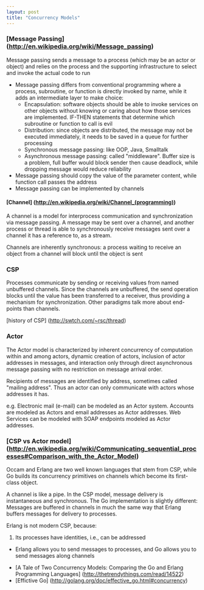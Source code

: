```yaml
---
layout: post
title: "Concurrency Models"
---
```


### [Message Passing] (http://en.wikipedia.org/wiki/Message_passing)
Message passing sends a message to a process (which may be an actor or object) and relies on the process and the supporting infrastructure to select and invoke the actual code to run

* Message passing differs from conventional programming where a process, subroutine, or function is directly invoked by name, while it adds an intermediate layer to make choice:
    * Encapsulation: software objects should be able to invoke services on other objects without knowing or caring about how those services are implemented. IF-THEN statements that determine which subroutine or function to call is evil
    * Distribution: since objects are distributed, the message may not be executed immediately, it needs to be saved in a queue for further processing
    * Synchronous message passing: like OOP, Java, Smalltalk
    * Asynchronous message passing: called "middleware". Buffer size is a problem, full buffer would block sender then cause deadlock, while dropping message would reduce reliability
* Message passing should copy the value of the parameter content, while function call passes the address
* Message passing can be implemented by channels

#### [Channel] (http://en.wikipedia.org/wiki/Channel_(programming))
A channel is a model for interprocess communication and synchronization via message passing. A message may be sent over a channel, and another process or thread is able to synchronously receive messages sent over a channel it has a reference to, as a stream.

Channels are inherently synchronous: a process waiting to receive an object from a channel will block until the object is sent

### CSP
Processes communicate by sending or receiving values from named unbuffered channels. Since the channels are unbuffered, the send operation blocks until the value has been transferred to a receiver, thus providing a mechanism for synchronization. Other paradigms talk more about end-points than channels.

[history of CSP] (http://swtch.com/~rsc/thread)

### Actor
The Actor model is characterized by inherent concurrency of computation within and among actors, dynamic creation of actors, inclusion of actor addresses in messages, and interaction only through direct asynchronous message passing with no restriction on message arrival order.

Recipients of messages are identified by address, sometimes called "mailing address". Thus an actor can only communicate with actors whose addresses it has.

e.g. Electronic mail (e-mail) can be modeled as an Actor system. Accounts are modeled as Actors and email addresses as Actor addresses. Web Services can be modeled with SOAP endpoints modeled as Actor addresses.

### [CSP vs Actor model] (http://en.wikipedia.org/wiki/Communicating_sequential_processes#Comparison_with_the_Actor_Model)
Occam and Erlang are two well known languages that stem from CSP, while Go builds its concurrency primitives on channels which become its first-class object.

A channel is like a pipe. In the CSP model, message delivery is instantaneous and synchronous. The Go implementation is slightly different: Messages are buffered in channels in much the same way that Erlang buffers messages for delivery to processes.

Erlang is not modern CSP, because:

1. Its processes have identities, i.e., can be addressed
- Erlang allows you to send messages to processes, and Go allows you to send messages along channels

* [A Tale of Two Concurrency Models: Comparing the Go and Erlang Programming Languages] (http://thetrendythings.com/read/14522)
* [Effictive Go] (http://golang.org/doc/effective_go.html#concurrency)


